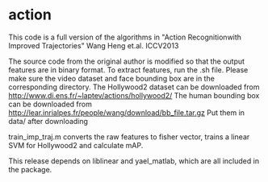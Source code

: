 action
======
This code is a full version of the algorithms in "Action Recognitionwith Improved Trajectories" Wang Heng et.al. ICCV2013

The source code from the original author is modified so that the output features are in binary format. 
To extract features, run the .sh file. Please make sure the video dataset and face bounding box are in the corresponding directory.
The Hollywood2 dataset can be downloaded from http://www.di.ens.fr/~laptev/actions/hollywood2/
The human bounding box can be downloaded from http://lear.inrialpes.fr/people/wang/download/bb_file.tar.gz
Put them in data/ after downloading

train_imp_traj.m converts the raw features to fisher vector, trains a linear SVM for Hollywood2 and calculate mAP.

This release depends on liblinear and yael_matlab, which are all included in the package.
